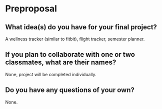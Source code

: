 # Preproposal

## What idea(s) do you have for your final project?

A wellness tracker (similar to fitbit), flight tracker, semester planner.

## If you plan to collaborate with one or two classmates, what are their names?

None, project will be completed individually. 

## Do you have any questions of your own?

None. 
